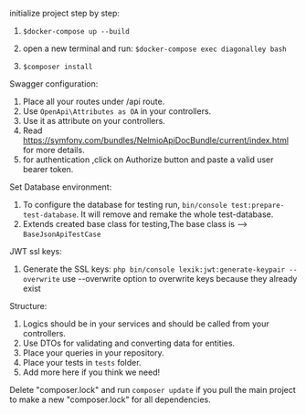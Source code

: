 initialize project step by step:

1) `$docker-compose up --build`

2) open a new terminal and run:
   `$docker-compose exec diagonalley bash`

3) `$composer install`

Swagger configuration:
1. Place all your routes under /api route.
2. Use `OpenApi\Attributes as OA` in your controllers.
3. Use it as attribute on your controllers.
4. Read https://symfony.com/bundles/NelmioApiDocBundle/current/index.html for more details.
5. for authentication ,click on Authorize button and paste a valid user bearer token. 

Set Database environment:
1. To configure the database for testing run, `bin/console test:prepare-test-database`. 
It will remove and remake the whole test-database.
2. Extends created base class for testing,The base class is --> `BaseJsonApiTestCase`

JWT ssl keys:
1. Generate the SSL keys:
`php bin/console lexik:jwt:generate-keypair --overwrite`
 use --overwrite option to overwrite keys because they already exist 
 
Structure:
1. Logics should be in your services and should be called from your controllers.
2. Use DTOs for validating and converting data for entities.
3. Place your queries in your repository.
4. Place your tests in `tests` folder.
5. Add more here if you think we need!

Delete "composer.lock" and run `composer update` if you pull the main project to make a new "composer.lock" for all dependencies.
